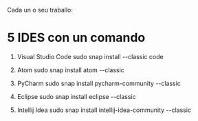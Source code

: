 Cada un o seu traballo:
# 5 IDES con un comando

1. Visual Studio Code
sudo snap install --classic code

2. Atom
sudo snap install atom --classic

3. PyCharm
sudo snap install pycharm-community --classic

4. Eclipse
sudo snap install eclipse --classic

5. Intellij Idea
sudo snap install intellij-idea-community --classic